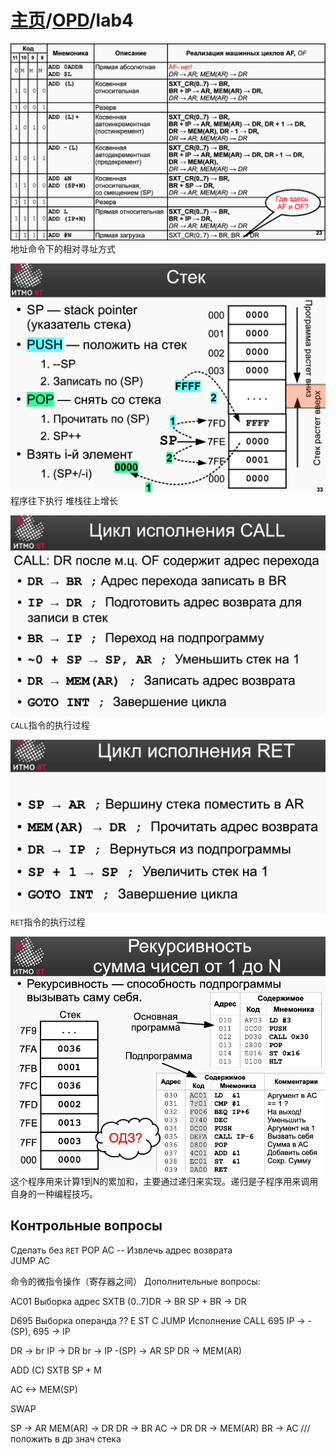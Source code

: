 # [主页](../README.md)/[OPD](readme.md)/lab4

![](image.png)
地址命令下的相对寻址方式

![](image-1.png)
程序往下执行
堆栈往上增长

![](image-2.png)
`CALL`指令的执行过程

![](image-3.png)
`RET`指令的执行过程

![](image-4.png)
这个程序用来计算1到N的累加和，主要通过递归来实现。递归是子程序用来调用自身的一种编程技巧。

## Контрольные вопросы

Сделать без `RET`
POP AC -- Извлечь адрес возврата  
JUMP AC   


命令的微指令操作（寄存器之间）
Дополнительные вопросы:

AC01
Выборка адрес
SXTB (0..7)DR  -> BR
SP + BR -> DR


D695
Выборка операнда
??
E ST
C JUMP
Исполнение
CALL 695
IP -> -(SP), 695 -> IP

DR -> br
IP -> DR
br -> IP
-(SP) -> AR SP
DR -> MEM(AR)

ADD (C)
SXTB
SP + M

AC <-> MEM(SP)

SWAP

SP -> AR
MEM(AR) -> DR
DR -> BR
AC -> DR
DR -> MEM(AR) 
BR -> AC
/// положить в др знач стека
